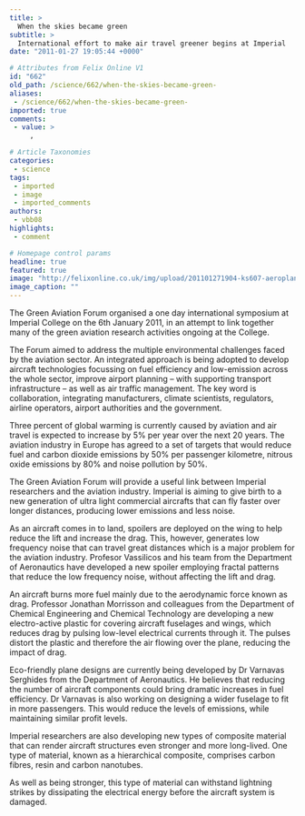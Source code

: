 ```yaml
---
title: >
  When the skies became green
subtitle: >
  International effort to make air travel greener begins at Imperial
date: "2011-01-27 19:05:44 +0000"

# Attributes from Felix Online V1
id: "662"
old_path: /science/662/when-the-skies-became-green-
aliases:
 - /science/662/when-the-skies-became-green-
imported: true
comments:
 - value: >
     ,

# Article Taxonomies
categories:
 - science
tags:
 - imported
 - image
 - imported_comments
authors:
 - vbb08
highlights:
 - comment

# Homepage control params
headline: true
featured: true
image: "http://felixonline.co.uk/img/upload/201101271904-ks607-aeroplan.jpg"
image_caption: ""
---
```


The Green Aviation Forum organised a one day international symposium at Imperial College on the 6th January 2011, in an attempt to link together many of the green aviation research activities ongoing at the College.

The Forum aimed to address the multiple environmental challenges faced by the aviation sector. An integrated approach is being adopted to develop aircraft technologies focussing on fuel efficiency and low-emission across the whole sector, improve airport planning – with supporting transport infrastructure – as well as air traffic management. The key word is collaboration, integrating manufacturers, climate scientists, regulators, airline operators, airport authorities and the government.

Three percent of global warming is currently caused by aviation and air travel is expected to increase by 5% per year over the next 20 years. The aviation industry in Europe has agreed to a set of targets that would reduce fuel and carbon dioxide emissions by 50% per passenger kilometre, nitrous oxide emissions by 80% and noise pollution by 50%.

The Green Aviation Forum will provide a useful link between Imperial researchers and the aviation industry. Imperial is aiming to give birth to a new generation of ultra light commercial aircrafts that can fly faster over longer distances, producing lower emissions and less noise.

As an aircraft comes in to land, spoilers are deployed on the wing to help reduce the lift and increase the drag. This, however, generates low frequency noise that can travel great distances which is a major problem for the aviation industry. Profesor Vassilicos and his team from the Department of Aeronautics have developed a new spoiler employing fractal patterns that reduce the low frequency noise, without affecting the lift and drag.

An aircraft burns more fuel mainly due to the aerodynamic force known as drag. Professor Jonathan Morrisson and colleagues from the Department of Chemical Engineering and Chemical Technology are developing a new electro-active plastic for covering aircraft fuselages and wings, which reduces drag by pulsing low-level electrical currents through it. The pulses distort the plastic and therefore the air flowing over the plane, reducing the impact of drag.

Eco-friendly plane designs are currently being developed by Dr Varnavas Serghides from the Department of Aeronautics. He believes that reducing the number of aircraft components could bring dramatic increases in fuel efficiency. Dr Varnavas is also working on designing a wider fuselage to fit in more passengers. This would reduce the levels of emissions, while maintaining similar profit levels.

Imperial researchers are also developing new types of composite material that can render aircraft structures even stronger and more long-lived. One type of material, known as a hierarchical composite, comprises carbon fibres, resin and carbon nanotubes.

As well as being stronger, this type of material can withstand lightning strikes by dissipating the electrical energy before the aircraft system is damaged.
